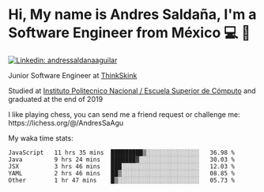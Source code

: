 # Hi, My name is Andres Saldaña, I'm a Software Engineer from México :computer: :boy:

[![Linkedin: andressaldanaaguilar](https://img.shields.io/badge/-andressaldanaaguilar-blue?style=flat-square&logo=Linkedin&logoColor=white&link=https://www.linkedin.com/in/thaianebraga/)](https://www.linkedin.com/in/andressaldanaaguilar)

<p>Junior Software Engineer at <a href="https://www.thinkskink.com/">ThinkSkink</a></p>
<p>Studied at <a href="https://en.wikipedia.org/wiki/ESCOM">Instituto Politecnico Nacional / Escuela Superior de Cómputo</a> and graduated at the end of 2019</p>
<p>I like playing chess, you can send me a friend request or challenge me: https://lichess.org/@/AndresSaAgu</p>

<p> My waka time stats: </p>

<!--START_SECTION:waka-->
```text
JavaScript   11 hrs 35 mins  █████████▒░░░░░░░░░░░░░░░   36.98 % 
Java         9 hrs 24 mins   ███████▓░░░░░░░░░░░░░░░░░   30.03 % 
JSX          3 hrs 46 mins   ███░░░░░░░░░░░░░░░░░░░░░░   12.03 % 
YAML         2 hrs 46 mins   ██▒░░░░░░░░░░░░░░░░░░░░░░   08.85 % 
Other        1 hr 47 mins    █▒░░░░░░░░░░░░░░░░░░░░░░░   05.73 % 
```
<!--END_SECTION:waka-->
